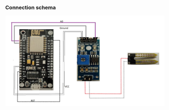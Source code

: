 ### Connection schema 

![alt text](https://github.com/riolaf05/iot-home/blob/dev/Arduino-Raspberry_MQTT/devices/MQTT_publisher_moisture_sensor/circuits/esp8266-moisturesensor.JPG)


